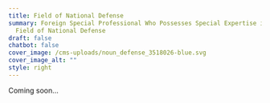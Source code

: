 ```yaml
---
title: Field of National Defense
summary: Foreign Special Professional Who Possesses Special Expertise in the
  Field of National Defense
draft: false
chatbot: false
cover_image: /cms-uploads/noun_defense_3518026-blue.svg
cover_image_alt: ""
style: right
---
```

Coming soon...